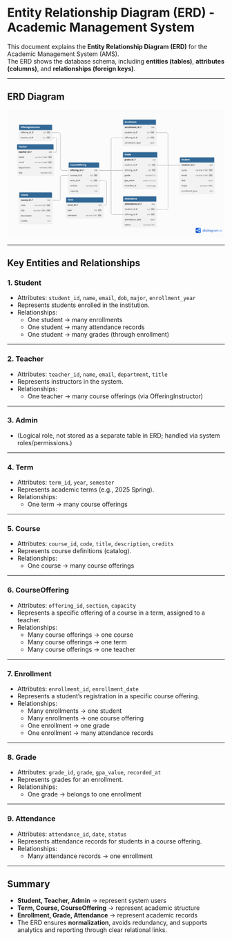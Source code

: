 # Entity Relationship Diagram (ERD) - Academic Management System

This document explains the **Entity Relationship Diagram (ERD)** for the Academic Management System (AMS).  
The ERD shows the database schema, including **entities (tables)**, **attributes (columns)**, and **relationships (foreign keys)**.

---

## ERD Diagram

![ERD](erd.png)

---

## Key Entities and Relationships

### 1. Student
- Attributes: `student_id`, `name`, `email`, `dob`, `major`, `enrollment_year`
- Represents students enrolled in the institution.
- Relationships:
  - One student → many enrollments
  - One student → many attendance records
  - One student → many grades (through enrollment)

---

### 2. Teacher
- Attributes: `teacher_id`, `name`, `email`, `department`, `title`
- Represents instructors in the system.
- Relationships:
  - One teacher → many course offerings (via OfferingInstructor)

---

### 3. Admin
- (Logical role, not stored as a separate table in ERD; handled via system roles/permissions.)

---

### 4. Term
- Attributes: `term_id`, `year`, `semester`
- Represents academic terms (e.g., 2025 Spring).
- Relationships:
  - One term → many course offerings

---

### 5. Course
- Attributes: `course_id`, `code`, `title`, `description`, `credits`
- Represents course definitions (catalog).
- Relationships:
  - One course → many course offerings

---

### 6. CourseOffering
- Attributes: `offering_id`, `section`, `capacity`
- Represents a specific offering of a course in a term, assigned to a teacher.
- Relationships:
  - Many course offerings → one course
  - Many course offerings → one term
  - Many course offerings → one teacher

---

### 7. Enrollment
- Attributes: `enrollment_id`, `enrollment_date`
- Represents a student’s registration in a specific course offering.
- Relationships:
  - Many enrollments → one student
  - Many enrollments → one course offering
  - One enrollment → one grade
  - One enrollment → many attendance records

---

### 8. Grade
- Attributes: `grade_id`, `grade`, `gpa_value`, `recorded_at`
- Represents grades for an enrollment.
- Relationships:
  - One grade → belongs to one enrollment

---

### 9. Attendance
- Attributes: `attendance_id`, `date`, `status`
- Represents attendance records for students in a course offering.
- Relationships:
  - Many attendance records → one enrollment

---

## Summary
- **Student, Teacher, Admin** → represent system users
- **Term, Course, CourseOffering** → represent academic structure
- **Enrollment, Grade, Attendance** → represent academic records
- The ERD ensures **normalization**, avoids redundancy, and supports analytics and reporting through clear relational links.